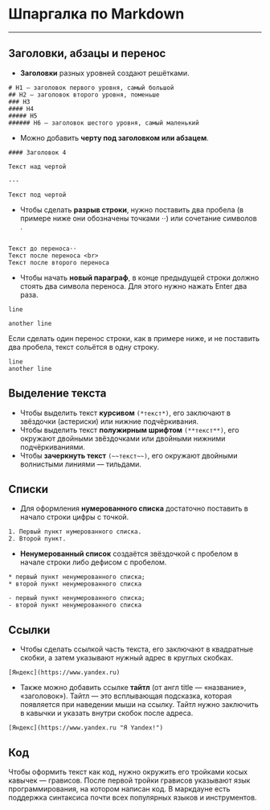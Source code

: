 # Шпаргалка по Markdown

---

## Заголовки, абзацы и перенос

* **Заголовки** разных уровней создают решётками.

```
# H1 — заголовок первого уровня, самый большой
## H2 — заголовок второго уровня, поменьше
### H3
#### H4
##### H5
###### H6 — заголовок шестого уровня, самый маленький
```

* Можно добавить **черту под заголовком или абзацем**.

```
#### Заголовок 4

Текст над чертой

---

Текст под чертой
```

* Чтобы сделать **разрыв строки**, нужно поставить два пробела (в примере ниже они обозначены точками ⋅⋅) или сочетание символов <br>.

```

Текст до переноса⋅⋅  
Текст после переноса <br>
Текст после второго переноса
```

* Чтобы начать **новый параграф**, в конце предыдущей строки должно стоять два символа переноса. Для этого нужно нажать Enter два раза.

```
line

another line  
```

  Если сделать один перенос строки, как в примере ниже, и не поставить два пробела, текст сольётся в одну строку.

```
line 
another line 
```

## Выделение текста

* Чтобы выделить текст **курсивом** `(*текст*)`, его заключают в звёздочки (астериски) или нижние подчёркивания.
* Чтобы выделить текст **полужирным шрифтом** `(**текст**)`, его окружают двойными звёздочками или двойными нижними подчёркиваниями. 
* Чтобы **зачеркнуть текст** `(~~текст~~)`, его окружают двойными волнистыми линиями — тильдами.

## Списки

* Для оформления **нумерованного списка** достаточно поставить в начало строки цифры с точкой.

```
1. Первый пункт нумерованного списка.
2. Второй пункт.

```

* **Ненумерованный список** создаётся звёздочкой с пробелом в начале строки либо дефисом с пробелом.

```
* первый пункт ненумерованного списка;
* второй пункт ненумерованного списка

- первый пункт ненумерованного списка;
- второй пункт ненумерованного списка
```

## Ссылки

* Чтобы сделать ссылкой часть текста, его заключают в квадратные скобки, а затем указывают нужный адрес в круглых скобках.

```
[Яндекс](https://www.yandex.ru)
```

* Также можно добавить ссылке **тайтл** (от англ title — «название», «заголовок»). Тайтл — это всплывающая подсказка, которая появляется при наведении мыши на ссылку. Тайтл нужно заключить в кавычки и указать внутри скобок после адреса.

```
[Яндекс](https://www.yandex.ru "Я Yandex!")
```

## Код

Чтобы оформить текст как код, нужно окружить его тройками косых кавычек — грависов. После первой тройки грависов указывают язык программирования, на котором написан код. В маркдауне есть поддержка синтаксиса почти всех популярных языков и инструментов.

